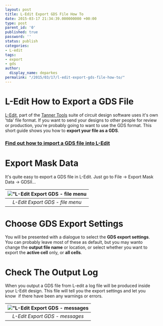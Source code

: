 ```yaml
---
layout: post
title: L-Edit Export GDS File How To
date: 2015-03-17 21:34:39.000000000 +00:00
type: post
parent_id: '0'
published: true
password: ''
status: publish
categories:
- L-edit
tags:
- export
- gds
author:
  display_name: deparkes
permalink: "/2015/03/17/l-edit-export-gds-file-how-to/"
---
```

<h1>L-Edit How to Export a GDS File</h1>
<a href="https://www.tannereda.com/l-edit-pro">L-Edit</a>, part of the <a href="https://www.tannereda.com/">Tanner Tools</a> suite of circuit design software uses it's own 'tda' file format. If you want to send your designs to other people for review or production, you're probably going to want to use the GDS format.
This short guide shows you how to <strong>export your file as a GDS</strong>.
<h3><a title="How To Do L-Edit GDS Import" href="{{site.baseurl}}/2015/03/17/how-to-do-l-edit-gds-import/">Find out how to import a GDS file into L-Edit</a></h3>
<h1>Export Mask Data</h1>
It's quite easy to export a GDS file in L-Edit. Just go to File -&gt; Export Mask Data -&gt; GDSII...

| !["L-Edit Export GDS - file menu]({{site.baseurl}}/assets/2015/03/ExportGDS-menu.png) |
|:--:|
| *L-Edit Export GDS - file menu* |

<h1>Choose GDS Export Settings</h1>
You will be presented with a dialogue to select the <strong>GDS export settings</strong>. You can probably leave most of these as default, but you may wanto change the <strong>output file name</strong> or location, or select whether you want to export the <strong>active cell</strong> only, or <strong>all cells</strong>.

<h1>Check The Output Log</h1>
When you output a GDS file from L-edit a log file will be produced inside  your L-Edit design. This file will tell you the export settings and let you know  if there have been any warnings or errors.

| !["L-Edit Export GDS - messages]({{site.baseurl}}/assets/2015/03/ExportGDS-messages.png) |
|:--:|
| *L-Edit Export GDS - messages* |
